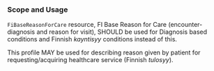 ### Scope and Usage

`FiBaseReasonForCare` resource, FI Base Reason for Care (encounter-diagnosis and reason for visit),
SHOULD be used for Diagnosis based conditions and Finnish *kayntisyy* conditions instead of this.

This profile MAY be used for describing reason given by patient for requesting/acquiring healthcare
service (Finnish *tulosyy*).
